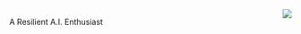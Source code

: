 <img align="right" src="https://github-readme-stats.vercel.app/api?username=chncwang&count_private=true&include_all_commits=true"/>

A Resilient A.I. Enthusiast

<!--
**chncwang/chncwang** is a ✨ _special_ ✨ repository because its `README.md` (this file) appears on your GitHub profile.

Here are some ideas to get you started:

- 🔭 I’m currently working on ...
- 🌱 I’m currently learning Video Making
- 👯 I’m looking to collaborate on Oncology, e.g., for Nasopharyngeal Carcinoma Treatment
- 🤔 I’m looking for help with ...
- 💬 Ask me about ...
- 📫 How to reach me: chncwang@gmail.com
- 😄 Pronouns: ...
- ⚡ Fun fact: ...
-->
